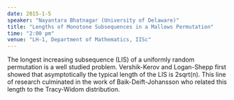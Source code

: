 ```yaml
---
date: 2015-1-5
speaker: "Nayantara Bhatnagar (University of Delaware)"
title: "Lengths of Monotone Subsequences in a Mallows Permutation"
time: "2:00 pm"
venue: "LH-1, Department of Mathematics, IISc"
---
```

The longest increasing subsequence (LIS) of a uniformly random permutation
is a well studied problem. Vershik-Kerov and Logan-Shepp first showed that
asymptotically the typical length of the LIS is 2sqrt(n). This line of
research culminated in the work of Baik-Deift-Johansson who related this
length to the Tracy-Widom distribution.
